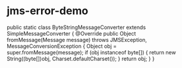 # jms-error-demo


public static class ByteStringMessageConverter extends SimpleMessageConverter {
        @Override
        public Object fromMessage(Message message) throws JMSException, MessageConversionException {
            Object obj = super.fromMessage(message);
            if (obj instanceof byte[]) {
                return new String((byte[])obj, Charset.defaultCharset());
            }
            return obj;
        }
    }
